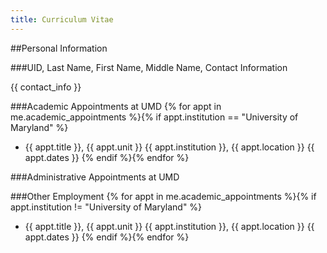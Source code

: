 ```yaml
---
title: Curriculum Vitae
---
```


##Personal Information

###UID, Last Name, First Name, Middle Name, Contact Information

{{ contact_info }}

###Academic Appointments at UMD
{% for appt in me.academic_appointments %}{% if appt.institution == "University of Maryland" %}
-  {{ appt.title }}, {{ appt.unit }}
   {{ appt.institution }}, {{ appt.location }}
   {{ appt.dates }}
{% endif %}{% endfor %}

###Administrative Appointments at UMD

###Other Employment
{% for appt in me.academic_appointments %}{% if appt.institution != "University of Maryland" %}
-  {{ appt.title }}, {{ appt.unit }}
   {{ appt.institution }}, {{ appt.location }}
   {{ appt.dates }}
{% endif %}{% endfor %}
